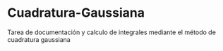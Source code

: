 # Cuadratura-Gaussiana
Tarea de documentación y calculo de integrales mediante el método de cuadratura gaussiana
